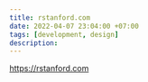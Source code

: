 ```yaml
---
title: rstanford.com
date: 2022-04-07 23:04:00 +07:00
tags: [development, design]
description: 
---
```

https://rstanford.com
